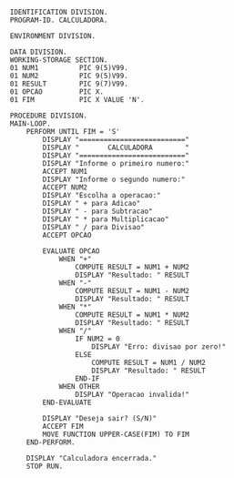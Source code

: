        IDENTIFICATION DIVISION.
       PROGRAM-ID. CALCULADORA.

       ENVIRONMENT DIVISION.

       DATA DIVISION.
       WORKING-STORAGE SECTION.
       01 NUM1          PIC 9(5)V99.
       01 NUM2          PIC 9(5)V99.
       01 RESULT        PIC 9(7)V99.
       01 OPCAO         PIC X.
       01 FIM           PIC X VALUE 'N'.

       PROCEDURE DIVISION.
       MAIN-LOOP.
           PERFORM UNTIL FIM = 'S'
               DISPLAY "=========================="
               DISPLAY "       CALCULADORA        "
               DISPLAY "=========================="
               DISPLAY "Informe o primeiro numero:"
               ACCEPT NUM1
               DISPLAY "Informe o segundo numero:"
               ACCEPT NUM2
               DISPLAY "Escolha a operacao:"
               DISPLAY " + para Adicao"
               DISPLAY " - para Subtracao"
               DISPLAY " * para Multiplicacao"
               DISPLAY " / para Divisao"
               ACCEPT OPCAO

               EVALUATE OPCAO
                   WHEN "+"
                       COMPUTE RESULT = NUM1 + NUM2
                       DISPLAY "Resultado: " RESULT
                   WHEN "-"
                       COMPUTE RESULT = NUM1 - NUM2
                       DISPLAY "Resultado: " RESULT
                   WHEN "*"
                       COMPUTE RESULT = NUM1 * NUM2
                       DISPLAY "Resultado: " RESULT
                   WHEN "/"
                       IF NUM2 = 0
                           DISPLAY "Erro: divisao por zero!"
                       ELSE
                           COMPUTE RESULT = NUM1 / NUM2
                           DISPLAY "Resultado: " RESULT
                       END-IF
                   WHEN OTHER
                       DISPLAY "Operacao invalida!"
               END-EVALUATE

               DISPLAY "Deseja sair? (S/N)"
               ACCEPT FIM
               MOVE FUNCTION UPPER-CASE(FIM) TO FIM
           END-PERFORM.

           DISPLAY "Calculadora encerrada."
           STOP RUN.
